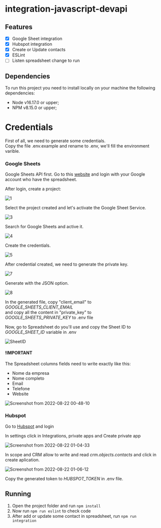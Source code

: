 # integration-javascript-devapi

## Features

- [x] Google Sheet integration
- [x] Hubspot integration
- [x] Create or Update contacts
- [x] ESLint
- [ ] Listen spreadsheet change to run 

## Dependencies

To run this project you need to install locally on your machine the following dependencies:

- Node v16.17.0 or upper;
- NPM v8.15.0 or upper;

# Credentials

First of all, we need to generate some credentials.<br>
Copy the file .env.example and rename to .env, we'll fill the environment varible. 

### Google Sheets

Google Sheets API first. Go to this <a href="https://console.developers.google.com/">website</a> and login with your Google account who have the spreadsheet.

After login, create a project:

![1](https://user-images.githubusercontent.com/52708022/185832293-a56ed052-f0b1-49fb-93ea-d34166f144c0.jpeg)

Select the project created and let's activate the Google Sheet Service.

![3](https://user-images.githubusercontent.com/52708022/185832595-f9ce1b17-dcf9-41fa-b69b-26a8164f5ae8.jpeg)

Search for Google Sheets and active it.

![4](https://user-images.githubusercontent.com/52708022/185832770-3c1b4c02-647f-423d-8d73-778da6d4fe10.jpeg) 

Create the credentials.

![5](https://user-images.githubusercontent.com/52708022/185833098-ad304f17-51a1-4bd4-b4fa-935d67fcbd11.jpeg)

After credential created, we need to generate the private key.

![7](https://user-images.githubusercontent.com/52708022/185833345-8c3dc70a-ac05-42b5-ae11-071f017c6289.jpeg)

Generate with the JSON option.

![8](https://user-images.githubusercontent.com/52708022/185833720-da5408ed-120b-4a72-ac0f-16ed5eed1f1c.jpeg)

In the generated file, copy "client_email" to *GOOGLE_SHEETS_CLIENT_EMAIL*<br>
and copy all the content in "private_key" to *GOOGLE_SHEETS_PRIVATE_KEY* to .env file

Now, go to Spreadsheet do you'll use and copy the Sheet ID to *GOOGLE_SHEET_ID* variable in .env

![SheetID](https://user-images.githubusercontent.com/52708022/185834188-366cdc37-20bb-49c3-bf92-8c0466423146.png)

#### !IMPORTANT

The Spreadsheet columns fields need to write exactly like this:

- Nome da empresa
- Nome completo
- Email
- Telefone
- Website

![Screenshot from 2022-08-22 00-48-10](https://user-images.githubusercontent.com/52708022/185834744-9a0a542b-9889-4841-a557-f66c81767ab7.png)


### Hubspot

Go to <a href="https://br.hubspot.com/">Hubspot</a> and login

In settings click in Integrations, private apps and Create private app

![Screenshot from 2022-08-22 01-04-33](https://user-images.githubusercontent.com/52708022/185837605-0beffd6c-fbd9-401a-ab0d-cf2335be2c8f.png)

In scope and CRM allow to write and read *crm.objects.contacts* and click in create aplication. 

![Screenshot from 2022-08-22 01-06-12](https://user-images.githubusercontent.com/52708022/185837772-9579fb04-02cb-4d55-a7e2-d71980395763.png)

Copy the generated token to *HUBSPOT_TOKEN* in .env file.

## Running

1. Open the project folder and run `npm install`
2. Now run `npm run eslint` to check code
3. After add or update some contact in spreadsheet, run `npm run integration`

